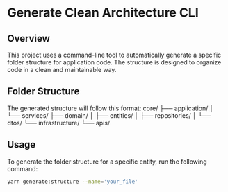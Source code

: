 # Generate Clean Architecture CLI

## Overview
This project uses a command-line tool to automatically generate a specific folder structure for application code. The structure is designed to organize code in a clean and maintainable way.

## Folder Structure
The generated structure will follow this format:
core/ ├── application/ │ └── services/ ├── domain/ │ ├── entities/ │ ├── repositories/ │ └── dtos/ └── infrastructure/ └── apis/

## Usage

To generate the folder structure for a specific entity, run the following command:

```bash
yarn generate:structure --name='your_file'